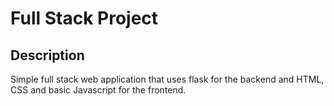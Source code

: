 # Full Stack Project

## Description

Simple full stack web application that uses flask for the backend and HTML, CSS and basic Javascript for the frontend.
